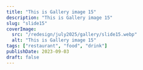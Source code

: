 ```yaml
---
title: "This is Gallery image 15"
description: "This is Gallery image 15"
slug: "slide15"
coverImage:
  src: "/redesign/july2025/gallery/slide15.webp"
  alt: "This is Gallery image 15"
tags: ["restaurant", "food", "drink"]
publishDate: 2023-09-03
draft: false
---
```

